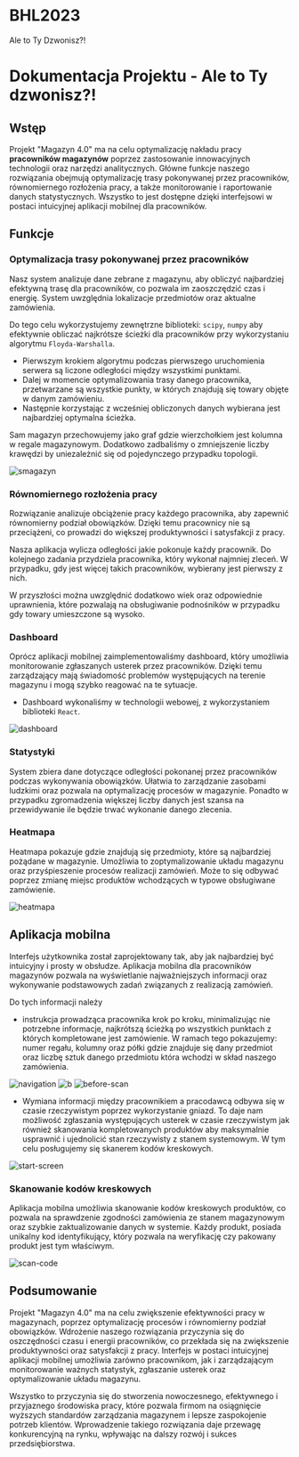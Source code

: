 # BHL2023

Ale to Ty Dzwonisz?!

# Dokumentacja Projektu - Ale to Ty dzwonisz?!

## Wstęp

Projekt "Magazyn 4.0" ma na celu optymalizację nakładu pracy **pracowników magazynów** poprzez zastosowanie innowacyjnych technologii oraz narzędzi analitycznych. Główne funkcje naszego rozwiązania obejmują optymalizację trasy pokonywanej przez pracowników, równomiernego rozłożenia pracy, a także monitorowanie i raportowanie danych statystycznych. Wszystko to jest dostępne dzięki interfejsowi w postaci intuicyjnej aplikacji mobilnej dla pracowników.

## Funkcje

### Optymalizacja trasy pokonywanej przez pracowników

Nasz system analizuje dane zebrane z magazynu, aby obliczyć najbardziej efektywną trasę dla pracowników, co pozwala im zaoszczędzić czas i energię. System uwzględnia lokalizacje przedmiotów oraz aktualne zamówienia.

Do tego celu wykorzystujemy zewnętrzne biblioteki: `scipy`, `numpy` aby efektywnie obliczać najkrótsze ścieżki dla pracowników przy wykorzystaniu algorytmu `Floyda-Warshalla`.

- Pierwszym krokiem algorytmu podczas pierwszego uruchomienia serwera są liczone odległości między wszystkimi punktami.
- Dalej w momencie optymalizowania trasy danego pracownika, przetwarzane są wszystkie punkty, w których znajdują się towary objęte w danym zamówieniu.
- Następnie korzystając z wcześniej obliczonych danych wybierana jest najbardziej optymalna ścieżka.

Sam magazyn przechowujemy jako graf gdzie wierzchołkiem jest kolumna w regale magazynowym. Dodatkowo zadbaliśmy o zmniejszenie liczby krawędzi by uniezależnić się od pojedynczego przypadku topologii.

![smagazyn](images/magazyn.png)

### Równomiernego rozłożenia pracy

Rozwiązanie analizuje obciążenie pracy każdego pracownika, aby zapewnić równomierny podział obowiązków. Dzięki temu pracownicy nie są przeciążeni, co prowadzi do większej produktywności i satysfakcji z pracy.

Nasza aplikacja wylicza odległości jakie pokonuje każdy pracownik. Do kolejnego zadania przydziela pracownika, który wykonał najmniej zleceń. W przypadku, gdy jest więcej takich pracowników, wybierany jest pierwszy z nich.

W przyszłości można uwzględnić dodatkowo wiek oraz odpowiednie uprawnienia, które pozwalają na obsługiwanie podnośników w przypadku gdy towary umieszczone są wysoko.

### Dashboard

Oprócz aplikacji mobilnej zaimplementowaliśmy dashboard, który umożliwia monitorowanie zgłaszanych usterek przez pracowników. Dzięki temu zarządzający mają świadomość problemów występujących na terenie magazynu i mogą szybko reagować na te sytuacje.

- Dashboard wykonaliśmy w technologii webowej, z wykorzystaniem biblioteki `React`.

![dashboard](images/dashboard.png)

### Statystyki

System zbiera dane dotyczące odległości pokonanej przez pracowników podczas wykonywania obowiązków. Ułatwia to zarządzanie zasobami ludzkimi oraz pozwala na optymalizację procesów w magazynie. Ponadto w przypadku zgromadzenia większej liczby danych jest szansa na przewidywanie ile będzie trwać wykonanie danego zlecenia.

### Heatmapa

Heatmapa pokazuje gdzie znajdują się przedmioty, które są najbardziej pożądane w magazynie. Umożliwia to zoptymalizowanie układu magazynu oraz przyśpieszenie procesów realizacji zamówień. Może to się odbywać poprzez zmianę miejsc produktów wchodzących w typowe obsługiwane zamówienie.

![heatmapa](images/heatmapa.png)

## Aplikacja mobilna

Interfejs użytkownika został zaprojektowany tak, aby jak najbardziej być intuicyjny i prosty w obsłudze. Aplikacja mobilna dla pracowników magazynów pozwala na wyświetlanie najważniejszych informacji oraz wykonywanie podstawowych zadań związanych z realizacją zamówień.

Do tych informacji należy

- instrukcja prowadząca pracownika krok po kroku, minimalizując nie potrzebne informacje, najkrótszą ścieżką po wszystkich punktach z których kompletowane jest zamówienie. W ramach tego pokazujemy: numer regału, kolumny oraz półki gdzie znajduje się dany przedmiot oraz liczbę sztuk danego przedmiotu która wchodzi w skład naszego zamówienia.

![navigation](images/navigation.png)
![b](images/b.png)
![before-scan](images/before-scan.png)

- Wymiana informacji między pracownikiem a pracodawcą odbywa się w czasie rzeczywistym poprzez wykorzystanie gniazd. To daje nam możliwość zgłaszania występujących usterek w czasie rzeczywistym jak również skanowania kompletowanych produktów aby maksymalnie usprawnić i ujednolicić stan rzeczywisty z stanem systemowym. W tym celu posługujemy się skanerem kodów kreskowych.

![start-screen](images/start-screen.png)

### Skanowanie kodów kreskowych

Aplikacja mobilna umożliwia skanowanie kodów kreskowych produktów, co pozwala na sprawdzenie zgodności zamówienia ze stanem magazynowym oraz szybkie zaktualizowanie danych w systemie. Każdy produkt, posiada unikalny kod identyfikujący, który pozwala na weryfikację czy pakowany produkt jest tym właściwym.

![scan-code](images/scan-code.png)

## Podsumowanie

Projekt "Magazyn 4.0" ma na celu zwiększenie efektywności pracy w magazynach, poprzez optymalizację procesów i równomierny podział obowiązków. Wdrożenie naszego rozwiązania przyczynia się do oszczędności czasu i energii pracowników, co przekłada się na zwiększenie produktywności oraz satysfakcji z pracy. Interfejs w postaci intuicyjnej aplikacji mobilnej umożliwia zarówno pracownikom, jak i zarządzającym monitorowanie ważnych statystyk, zgłaszanie usterek oraz optymalizowanie układu magazynu.

Wszystko to przyczynia się do stworzenia nowoczesnego, efektywnego i przyjaznego środowiska pracy, które pozwala firmom na osiągnięcie wyższych standardów zarządzania magazynem i lepsze zaspokojenie potrzeb klientów. Wprowadzenie takiego rozwiązania daje przewagę konkurencyjną na rynku, wpływając na dalszy rozwój i sukces przedsiębiorstwa.
